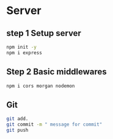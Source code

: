 # Server

## step 1 Setup server

```bash
npm init -y
npm i express
```

## Step 2 Basic middlewares
```bash
npm i cors morgan nodemon
```

## Git 
```bash
git add.
git commit -m " message for commit"
git push
```